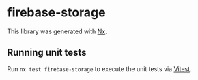 # firebase-storage

This library was generated with [Nx](https://nx.dev).

## Running unit tests

Run `nx test firebase-storage` to execute the unit tests via [Vitest](https://vitest.dev/).
